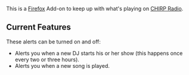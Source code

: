 
This is a [Firefox](http://www.mozilla.com/firefox/) Add-on to keep up with what's playing on [CHIRP Radio](http://chirpradio.org/).

Current Features
----------------

These alerts can be turned on and off:

* Alerts you when a new DJ starts his or her show (this happens once every two or three hours).
* Alerts you when a new song is played.
